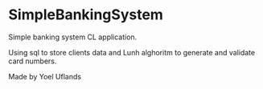 # SimpleBankingSystem
Simple banking system CL application.

Using sql to store clients data and Lunh alghoritm to generate and validate card numbers.

Made by Yoel Uflands
